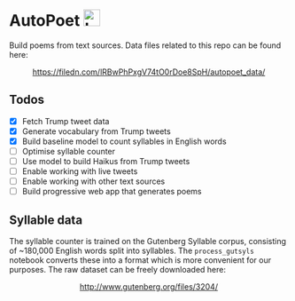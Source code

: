 # AutoPoet <img src="https://filedn.com/lRBwPhPxgV74tO0rDoe8SpH/autopoet_data/logo.png" width="30" height="30" alt="Logo of quill pen"/>

Build poems from text sources. Data files related to this repo can be found here:

<p align = 'center'>
  <a href = 'https://filedn.com/lRBwPhPxgV74tO0rDoe8SpH/autopoet_data/'>
    https://filedn.com/lRBwPhPxgV74tO0rDoe8SpH/autopoet_data/
  </a>
</p>

## Todos

- [x] Fetch Trump tweet data
- [x] Generate vocabulary from Trump tweets
- [x] Build baseline model to count syllables in English words
- [ ] Optimise syllable counter
- [ ] Use model to build Haikus from Trump tweets
- [ ] Enable working with live tweets
- [ ] Enable working with other text sources
- [ ] Build progressive web app that generates poems

## Syllable data

The syllable counter is trained on the Gutenberg Syllable corpus, consisting of ~180,000 English words split into syllables. The `process_gutsyls` notebook converts these into a format which is more convenient for our purposes. The raw dataset can be freely downloaded here:

<p align = 'center'>
  <a href = 'http://www.gutenberg.org/files/3204/'>
    http://www.gutenberg.org/files/3204/
  </a>
</p>
